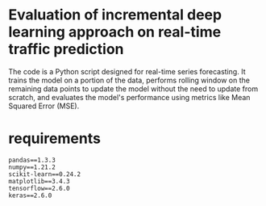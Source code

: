 # Evaluation of incremental deep learning approach on real-time traffic prediction

The code is a Python script designed for real-time series forecasting. It trains the model on a portion of the data, performs rolling window on the remaining data points to update the model without the need to update from scratch, and evaluates the model's performance using metrics like Mean Squared Error (MSE).

# requirements
```
pandas==1.3.3
numpy==1.21.2
scikit-learn==0.24.2
matplotlib==3.4.3
tensorflow==2.6.0  
keras==2.6.0
```
